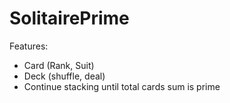 # SolitairePrime

Features:
- Card (Rank, Suit)
- Deck (shuffle, deal)
- Continue stacking until total cards sum is prime
